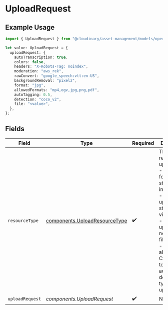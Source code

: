 # UploadRequest

## Example Usage

```typescript
import { UploadRequest } from "@cloudinary/asset-management/models/operations";

let value: UploadRequest = {
  uploadRequest: {
    autoTranscription: true,
    colors: false,
    headers: "X-Robots-Tag: noindex",
    moderation: "aws_rek",
    rawConvert: "google_speech:vtt:en-US",
    backgroundRemoval: "pixelz",
    format: "jpg",
    allowedFormats: "mp4,ogv,jpg,png,pdf",
    autoTagging: 0.5,
    detection: "coco_v2",
    file: "<value>",
  },
};
```

## Fields

| Field                                                                                                                                                                                                                                         | Type                                                                                                                                                                                                                                          | Required                                                                                                                                                                                                                                      | Description                                                                                                                                                                                                                                   |
| --------------------------------------------------------------------------------------------------------------------------------------------------------------------------------------------------------------------------------------------- | --------------------------------------------------------------------------------------------------------------------------------------------------------------------------------------------------------------------------------------------- | --------------------------------------------------------------------------------------------------------------------------------------------------------------------------------------------------------------------------------------------- | --------------------------------------------------------------------------------------------------------------------------------------------------------------------------------------------------------------------------------------------- |
| `resourceType`                                                                                                                                                                                                                                | [components.UploadResourceType](../../models/components/uploadresourcetype.md)                                                                                                                                                                | :heavy_check_mark:                                                                                                                                                                                                                            | The type of resource to upload:<br/>- "image" for uploading strictly images<br/>- "video" for uploading strictly videos<br/>- "raw" for uploading non-media files<br/>- "auto" for allowing Cloudinary to automatically detect the type of the uploaded file<br/> |
| `uploadRequest`                                                                                                                                                                                                                               | *components.UploadRequest*                                                                                                                                                                                                                    | :heavy_check_mark:                                                                                                                                                                                                                            | N/A                                                                                                                                                                                                                                           |